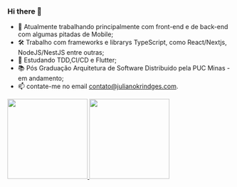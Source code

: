 ### Hi there 👋

- 🔭 Atualmente trabalhando principalmente com front-end e de back-end com algumas pitadas de Mobile;
- 🛠  Trabalho com frameworks e librarys TypeScript, como React/Nextjs, NodeJS/NestJS entre outras;
- 🌱 Estudando TDD,CI/CD e Flutter;
- 📚 Pós Graduação Arquitetura de Software Distribuido pela PUC Minas - em andamento; 
- 📫 contate-me no email contato@julianokrindges.com.

<div>
  <a href="https://julianokrindges.com.br">
  <img height="180em" src="https://github-readme-stats.vercel.app/api?username=krindgesjuliano&show_icons=true&theme=nightowl&include_all_commits=true&count_private=true"/>
  <img height="180em" src="https://github-readme-stats.vercel.app/api/top-langs/?username=krindgesjuliano&layout=compact&langs_count=7&theme=nightowl"/>
</div>
